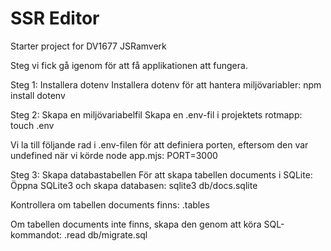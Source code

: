 # SSR Editor

Starter project for DV1677 JSRamverk

Steg vi fick gå igenom för att få applikationen att fungera.

Steg 1: Installera dotenv
Installera dotenv för att hantera miljövariabler:
    npm install dotenv

Steg 2: Skapa en miljövariabelfil
Skapa en .env-fil i projektets rotmapp:
    touch .env

Vi la till följande rad i .env-filen för att definiera porten, 
eftersom den var undefined när vi körde node app.mjs:
    PORT=3000

Steg 3: Skapa databastabellen
För att skapa tabellen documents i SQLite:
Öppna SQLite3 och skapa databasen:
    sqlite3 db/docs.sqlite

Kontrollera om tabellen documents finns:
    .tables

Om tabellen documents inte finns, skapa den genom att köra SQL-kommandot:
    .read db/migrate.sql
